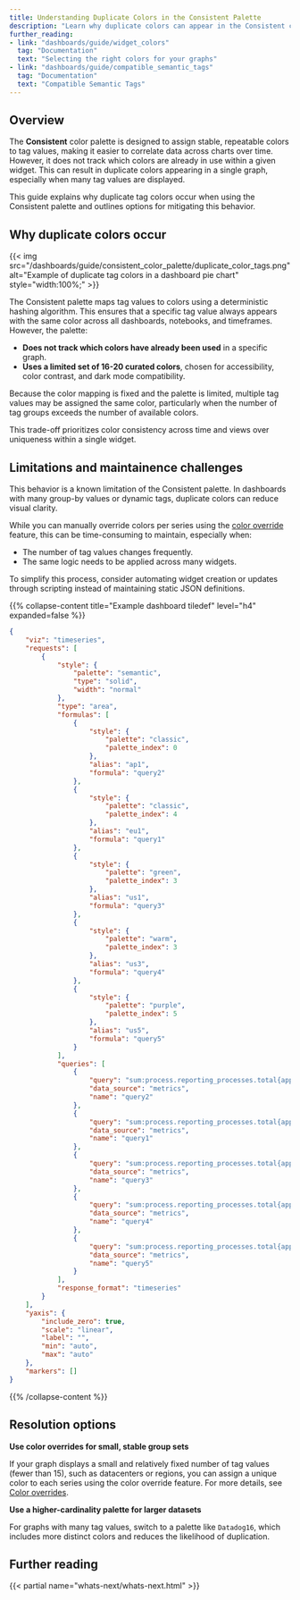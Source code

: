 ```yaml
---
title: Understanding Duplicate Colors in the Consistent Palette
description: "Learn why duplicate colors can appear in the Consistent color palette, and how to address this limitation in dashboards with many tag values."
further_reading:
- link: "dashboards/guide/widget_colors"
  tag: "Documentation"
  text: "Selecting the right colors for your graphs"
- link: "dashboards/guide/compatible_semantic_tags"
  tag: "Documentation"
  text: "Compatible Semantic Tags"
---
```


## Overview

The **Consistent** color palette is designed to assign stable, repeatable colors to tag values, making it easier to correlate data across charts over time. However, it does not track which colors are already in use within a given widget. This can result in duplicate colors appearing in a single graph, especially when many tag values are displayed.

This guide explains why duplicate tag colors occur when using the Consistent palette and outlines options for mitigating this behavior.

## Why duplicate colors occur

{{< img src="/dashboards/guide/consistent_color_palette/duplicate_color_tags.png" alt="Example of duplicate tag colors in a dashboard pie chart" style="width:100%;" >}}

The Consistent palette maps tag values to colors using a deterministic hashing algorithm. This ensures that a specific tag value always appears with the same color across all dashboards, notebooks, and timeframes. However, the palette:

- **Does not track which colors have already been used** in a specific graph.
- **Uses a limited set of 16-20 curated colors**, chosen for accessibility, color contrast, and dark mode compatibility.

Because the color mapping is fixed and the palette is limited, multiple tag values may be assigned the same color, particularly when the number of tag groups exceeds the number of available colors.

This trade-off prioritizes color consistency across time and views over uniqueness within a single widget.

## Limitations and maintainence challenges

This behavior is a known limitation of the Consistent palette. In dashboards with many group-by values or dynamic tags, duplicate colors can reduce visual clarity.

While you can manually override colors per series using the [color override][1] feature, this can be time-consuming to maintain, especially when:
- The number of tag values changes frequently.
- The same logic needs to be applied across many widgets.

To simplify this process, consider automating widget creation or updates through scripting instead of maintaining static JSON definitions.

{{% collapse-content title="Example dashboard tiledef" level="h4" expanded=false %}}
```json
{
    "viz": "timeseries",
    "requests": [
        {
            "style": {
                "palette": "semantic",
                "type": "solid",
                "width": "normal"
            },
            "type": "area",
            "formulas": [
                {
                    "style": {
                        "palette": "classic",
                        "palette_index": 0
                    },
                    "alias": "ap1",
                    "formula": "query2"
                },
                {
                    "style": {
                        "palette": "classic",
                        "palette_index": 4
                    },
                    "alias": "eu1",
                    "formula": "query1"
                },
                {
                    "style": {
                        "palette": "green",
                        "palette_index": 3
                    },
                    "alias": "us1",
                    "formula": "query3"
                },
                {
                    "style": {
                        "palette": "warm",
                        "palette_index": 3
                    },
                    "alias": "us3",
                    "formula": "query4"
                },
                {
                    "style": {
                        "palette": "purple",
                        "palette_index": 5
                    },
                    "alias": "us5",
                    "formula": "query5"
                }
            ],
            "queries": [
                {
                    "query": "sum:process.reporting_processes.total{app:process-resolver ,datacenter:ap1.prod.dog}.fill(last).rollup(max).weighted()",
                    "data_source": "metrics",
                    "name": "query2"
                },
                {
                    "query": "sum:process.reporting_processes.total{app:process-resolver ,datacenter:eu1.prod.dog}.fill(last).rollup(max).weighted()",
                    "data_source": "metrics",
                    "name": "query1"
                },
                {
                    "query": "sum:process.reporting_processes.total{app:process-resolver ,datacenter:us1.prod.dog}.fill(last).rollup(max).weighted()",
                    "data_source": "metrics",
                    "name": "query3"
                },
                {
                    "query": "sum:process.reporting_processes.total{app:process-resolver ,datacenter:us3.prod.dog}.fill(last).rollup(max).weighted()",
                    "data_source": "metrics",
                    "name": "query4"
                },
                {
                    "query": "sum:process.reporting_processes.total{app:process-resolver ,datacenter:us5.prod.dog}.fill(last).rollup(max).weighted()",
                    "data_source": "metrics",
                    "name": "query5"
                }
            ],
            "response_format": "timeseries"
        }
    ],
    "yaxis": {
        "include_zero": true,
        "scale": "linear",
        "label": "",
        "min": "auto",
        "max": "auto"
    },
    "markers": []
}
```
{{% /collapse-content %}}

## Resolution options

**Use color overrides for small, stable group sets**

If your graph displays a small and relatively fixed number of tag values (fewer than 15), such as datacenters or regions, you can assign a unique color to each series using the color override feature. For more details, see [Color overrides][1].

**Use a higher-cardinality palette for larger datasets**

For graphs with many tag values, switch to a palette like `Datadog16`, which includes more distinct colors and reduces the likelihood of duplication.

## Further reading

{{< partial name="whats-next/whats-next.html" >}}

[1]: https://docs.datadoghq.com/dashboards/guide/widget_colors/#color-overrides